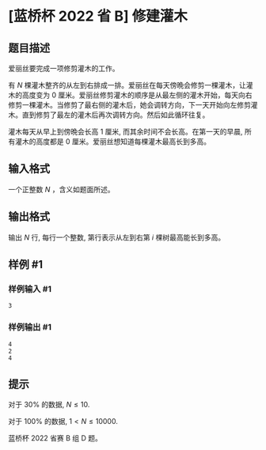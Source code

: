 # [蓝桥杯 2022 省 B] 修建灌木

## 题目描述

爱丽丝要完成一项修剪灌木的工作。

有 $N$ 棵灌木整齐的从左到右排成一排。爱丽丝在每天傍晩会修剪一棵灌木，让灌木的高度变为 $0$ 厘米。爱丽丝修剪灌木的顺序是从最左侧的灌木开始，每天向右修剪一棵灌木。当修剪了最右侧的灌木后，她会调转方向，下一天开始向左修剪灌木。直到修剪了最左的灌木后再次调转方向。然后如此循环往复。

灌木每天从早上到傍晩会长高 $1$ 厘米, 而其余时间不会长高。在第一天的早晨, 所有灌木的高度都是 $0$ 厘米。爱丽丝想知道每棵灌木最高长到多高。

## 输入格式

一个正整数 $N$ ，含义如题面所述。

## 输出格式

输出 $N$ 行, 每行一个整数, 第行表示从左到右第 $i$ 棵树最高能长到多高。

## 样例 #1

### 样例输入 #1
```
3
```

### 样例输出 #1

```
4
2
4
```

## 提示

对于 $30 \%$ 的数据, $N \leq 10$.

对于 $100 \%$ 的数据, $1<N \leq 10000$. 

蓝桥杯 2022 省赛 B 组 D 题。
